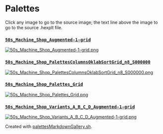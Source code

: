 # Palettes

Click any image to go to the source image; the text line above the image to go to the source .hexplt file.

### [`50s_Machine_Shop_Augmented-1-grid`](50s_Machine_Shop_Augmented-1-grid.hexplt)

[ ![50s_Machine_Shop_Augmented-1-grid.png](50s_Machine_Shop_Augmented-1-grid.png) ](50s_Machine_Shop_Augmented-1-grid.png)

### [`50s_Machine_Shop_PalettesColumnsOklabSortGrid_n8_S000000`](50s_Machine_Shop_PalettesColumnsOklabSortGrid_n8_S000000.hexplt)

[ ![50s_Machine_Shop_PalettesColumnsOklabSortGrid_n8_S000000.png](50s_Machine_Shop_PalettesColumnsOklabSortGrid_n8_S000000.png) ](50s_Machine_Shop_PalettesColumnsOklabSortGrid_n8_S000000.png)

### [`50s_Machine_Shop_Palettes_Grid`](50s_Machine_Shop_Palettes_Grid.hexplt)

[ ![50s_Machine_Shop_Palettes_Grid.png](50s_Machine_Shop_Palettes_Grid.png) ](50s_Machine_Shop_Palettes_Grid.png)

### [`50s_Machine_Shop_Variants_A_B_C_D_Augmented-1-grid`](50s_Machine_Shop_Variants_A_B_C_D_Augmented-1-grid.hexplt)

[ ![50s_Machine_Shop_Variants_A_B_C_D_Augmented-1-grid.png](50s_Machine_Shop_Variants_A_B_C_D_Augmented-1-grid.png) ](50s_Machine_Shop_Variants_A_B_C_D_Augmented-1-grid.png)

Created with [palettesMarkdownGallery.sh](https://github.com/earthbound19/_ebDev/blob/master/scripts/imgAndVideo/palettesMarkdownGallery.sh).